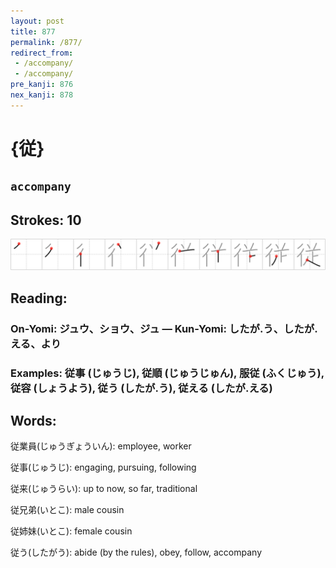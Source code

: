 ```yaml
---
layout: post
title: 877
permalink: /877/
redirect_from:
 - /accompany/
 - /accompany/
pre_kanji: 876
nex_kanji: 878
---
```


# {従}

## `accompany`

## Strokes: 10

<div class="stroke"><img src="../images/E5BE93.png" /></div>

## Reading:

### On-Yomi: ジュウ、ショウ、ジュ &mdash; Kun-Yomi: したが.う、したが.える、より

### Examples: 従事 (じゅうじ), 従順 (じゅうじゅん), 服従 (ふくじゅう), 従容 (しょうよう), 従う (したが.う), 従える (したが.える)

## Words:

従業員(じゅうぎょういん): employee, worker

従事(じゅうじ): engaging, pursuing, following

従来(じゅうらい): up to now, so far, traditional

従兄弟(いとこ): male cousin

従姉妹(いとこ): female cousin

従う(したがう): abide (by the rules), obey, follow, accompany
